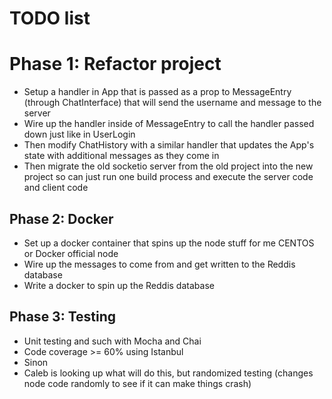 # TODO list
# Phase 1: Refactor project
* Setup a handler in App that is passed as a prop to MessageEntry (through ChatInterface) that will send the username and message to the server
* Wire up the handler inside of MessageEntry to call the handler passed down just like in UserLogin
* Then modify ChatHistory with a similar handler that updates the App's state with additional messages as they come in
* Then migrate the old socketio server from the old project into the new project so can just run one build process and execute the server code and client code

## Phase 2: Docker
* Set up a docker container that spins up the node stuff for me
    CENTOS or Docker official node
* Wire up the messages to come from and get written to the Reddis database
* Write a docker to spin up the Reddis database

## Phase 3: Testing
* Unit testing and such with Mocha and Chai
* Code coverage >= 60% using Istanbul
* Sinon
* Caleb is looking up what will do this, but randomized testing (changes node code randomly to see if it can make things crash)

